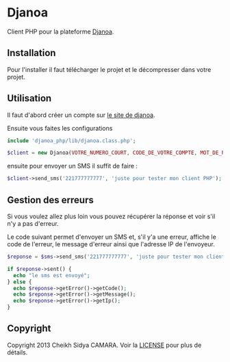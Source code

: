Djanoa
======

Client PHP pour la plateforme [Djanoa](http://www.djanoa.com).

Installation
------------
Pour l'installer il faut télécharger le projet et le décompresser dans votre projet.

Utilisation
-----------
Il faut d'abord créer un compte sur [le site de djanoa](http://www.djanoa.com).

Ensuite vous faites les configurations
```php
include 'djanoa_php/lib/djanoa.class.php';

$client = new Djanoa(VOTRE_NUMERO_COURT, CODE_DE_VOTRE_COMPTE, MOT_DE_PASSE);
```

ensuite pour envoyer un SMS il suffit de faire :

```php
$client->send_sms('221777777777', 'juste pour tester mon client PHP');
```

Gestion des erreurs
-------------------

Si vous voulez allez plus loin vous pouvez récupérer la réponse et voir s'il n'y a pas d'erreur.

Le code suivant permet d'envoyer un SMS et, s'il y'a une erreur, affiche le code de l'erreur, le message d'erreur ainsi que l'adresse IP de l'envoyeur.
```php
$reponse = $sms->send_sms('221777777777', 'juste pour tester mon client PHP');

if $reponse->sent() {
  echo "le sms est envoyé";
} else {
  echo $reponse->getError()->getCode();
  echo $reponse->getError()->getMessage();
  echo $reponse->getError()->getIp();
}
```

Copyright
---------
Copyright 2013 Cheikh Sidya CAMARA. Voir la [LICENSE](https://github.com/scicasoft/djanoa_php/blob/master/LICENSE.md) pour plus de détails.